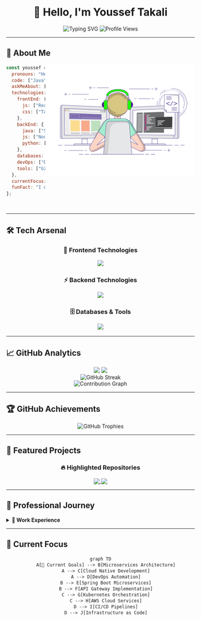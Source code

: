 <div align="center">
  
# 👋 Hello, I'm Youssef Takali

<img src="https://readme-typing-svg.herokuapp.com?font=Fira+Code&size=22&duration=3000&pause=1000&color=00D9FF&center=true&vCenter=true&width=600&lines=Full-Stack+Software+Developer;Java+%7C+Spring+Boot+%7C+Angular+Expert;Node.js+%7C+NestJS+Enthusiast;DevOps+%26+Cloud+Architecture;Building+Scalable+Web+Solutions" alt="Typing SVG" />

<img src="https://komarev.com/ghpvc/?username=yousseftakali&label=Profile%20views&color=0e75b6&style=flat" alt="Profile Views" />

</div>

---

## 🚀 About Me

<img align="right" alt="Coding" width="400" src="https://raw.githubusercontent.com/devSouvik/devSouvik/master/gif3.gif">

```javascript
const youssef = {
  pronouns: "He" | "Him",
  code: ["Java", "TypeScript", "JavaScript", "Python", "PHP"],
  askMeAbout: ["Web Dev", "Backend Architecture", "DevOps", "APIs"],
  technologies: {
    frontEnd: {
      js: ["React", "Angular", "Vue"],
      css: ["Tailwind", "Bootstrap", "Material-UI"]
    },
    backEnd: {
      java: ["Spring Boot", "Spring Security"],
      js: ["Node.js", "Express", "NestJS"],
      python: ["Django", "FastAPI"]
    },
    databases: ["PostgreSQL", "MySQL", "MongoDB", "Redis"],
    devOps: ["Docker", "Kubernetes", "AWS", "CI/CD"],
    tools: ["Git", "Postman", "Figma", "VS Code"]
  },
  currentFocus: "Building scalable microservices architecture",
  funFact: "I debug with console.log and I'm not ashamed! 😄"
};
```

<br clear="both">

---

## 🛠️ Tech Arsenal

<div align="center">

### 🎨 Frontend Technologies
<p>
  <img src="https://skillicons.dev/icons?i=react,angular,vue,typescript,javascript,html,css,tailwind,bootstrap,sass" />
</p>

### ⚡ Backend Technologies  
<p>
  <img src="https://skillicons.dev/icons?i=java,spring,nodejs,express,nestjs,python,django,php,laravel,graphql" />
</p>

### 🗄️ Databases & Tools
<p>
  <img src="https://skillicons.dev/icons?i=postgresql,mysql,mongodb,redis,prisma,docker,kubernetes,aws,git,postman" />
</p>

</div>

---

## 📈 GitHub Analytics

<div align="center">
  <img height="180em" src="https://github-readme-stats-sigma-five.vercel.app/api?username=yousseftakali&show_icons=true&theme=react&include_all_commits=true&count_private=true&hide_border=true&bg_color=0D1117&title_color=00D9FF&icon_color=00D9FF&text_color=FFFFFF"/>
  <img height="180em" src="https://github-readme-stats-sigma-five.vercel.app/api/top-langs/?username=yousseftakali&layout=compact&theme=react&hide_border=true&bg_color=0D1117&title_color=00D9FF&text_color=FFFFFF"/>
</div>

<div align="center">
  <img src="https://github-readme-streak-stats.herokuapp.com/?user=yousseftakali&theme=react&hide_border=true&background=0D1117&stroke=00D9FF&ring=00D9FF&fire=FF6B6B&currStreakLabel=00D9FF" alt="GitHub Streak" />
</div>

<div align="center">
  <img src="https://github-readme-activity-graph.vercel.app/graph?username=yousseftakali&theme=react-dark&hide_border=true&bg_color=0D1117&color=00D9FF&line=00D9FF&point=FFFFFF" alt="Contribution Graph" />
</div>

---

## 🏆 GitHub Achievements

<div align="center">
  <img src="https://github-profile-trophy.vercel.app/?username=yousseftakali&theme=radical&no-frame=true&no-bg=true&margin-w=4&row=1" alt="GitHub Trophies" />
</div>

---

## 💼 Featured Projects

<div align="center">

### 🔥 Highlighted Repositories

<a href="https://github.com/YoussefTakali/Job-Scrapper">
  <img align="center" src="https://github-readme-stats.vercel.app/api/pin/?username=yousseftakali&repo=Job-Scrapper&theme=react&hide_border=true&bg_color=0D1117&title_color=00D9FF&icon_color=00D9FF&text_color=FFFFFF" />
</a>
<a href="https://github.com/yousseftakali/project2">
  <img align="center" src="https://github-readme-stats.vercel.app/api/pin/?username=yousseftakali&repo=project2&theme=react&hide_border=true&bg_color=0D1117&title_color=00D9FF&icon_color=00D9FF&text_color=FFFFFF" />
</a>

</div>

---

## 🚀 Professional Journey

<details>
<summary><b>🏢 Work Experience</b></summary>

### 💼 UmanlinkGroup Digital Services
**Full-Stack Developer** | *Sep 2024 - Feb 2025*
- 🔧 Built multithreaded web scraping system with 1000+ concurrent requests
- ⚡ Achieved 95% performance improvement over legacy solutions
- 🛠️ **Tech Stack:** Angular, Django, Python, PostgreSQL

### 🚴 Bike-Based Recruitment Platform  
**Lead Developer** | *Oct 2024 - Nov 2024*
- 🌐 Developed MEAN stack platform for delivery agent recruitment
- 📍 Implemented real-time GPS tracking and route optimization
- 🛠️ **Tech Stack:** MongoDB, Express, Angular, Node.js

### 🎯 Sfectoria
**Frontend Developer** | *Jan 2024 - Jun 2024*
- 🏗️ Created modular HR management system with clean architecture
- 🐳 Implemented Docker containerization for development environment
- 🛠️ **Tech Stack:** React.js, NestJS, PostgreSQL, Docker

### 🎓 Esprit - EspritHub
**Full-Stack Developer** | *May 2024 - Jun 2024*
- 🔗 Integrated GitHub API for automated repository management
- 📊 Built real-time contribution tracking dashboard
- 🛠️ **Tech Stack:** Angular, Spring Boot, MySQL, GitHub API

### ⚡ Atlax
**Frontend Optimization Specialist** | *Aug 2023 - Oct 2023*
- 🚀 Improved PageSpeed Insights score to 90%
- 📦 Implemented lazy loading, code splitting, and image optimization
- 🛠️ **Tech Stack:** React.js, Webpack, Performance APIs

</details>

---

## 🎯 Current Focus

<div align="center">

```mermaid
graph TD
    A[🎯 Current Goals] --> B[Microservices Architecture]
    A --> C[Cloud Native Development]
    A --> D[DevOps Automation]
    B --> E[Spring Boot Microservices]
    B --> F[API Gateway Implementation]
    C --> G[Kubernetes Orchestration]
    C --> H[AWS Cloud Services]
    D --> I[CI/CD Pipelines]
    D --> J[Infrastructure as Code]

